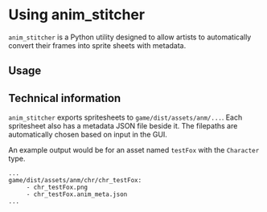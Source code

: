 # Using anim_stitcher

`anim_stitcher` is a Python utility designed to allow artists to automatically convert their frames into sprite sheets with metadata.

## Usage

## Technical information

`anim_stitcher` exports spritesheets to `game/dist/assets/anm/...`. Each spritesheet also has a metadata JSON file beside it. The filepaths are automatically chosen based on input in the GUI.

An example output would be for an asset named `testFox` with the `Character` type.

```text
...
game/dist/assets/anm/chr/chr_testFox:
     - chr_testFox.png
     - chr_testFox.anim_meta.json
...
```
